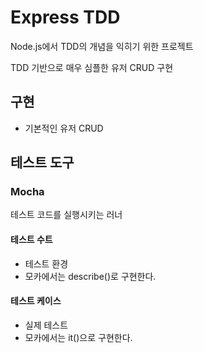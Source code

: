 # Express TDD

Node.js에서 TDD의 개념을 익히기 위한 프로젝트

TDD 기반으로 매우 심플한 유저 CRUD 구현

## 구현
- 기본적인 유저 CRUD

## 테스트 도구

### Mocha
테스트 코드를 실행시키는 러너

#### 테스트 수트
- 테스트 환경
- 모카에서는 describe()로 구현한다.

#### 테스트 케이스
- 실제 테스트
- 모카에서는 it()으로 구현한다.

